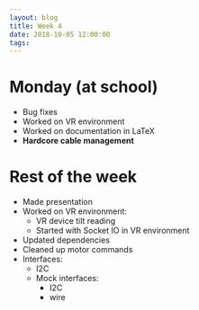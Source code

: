 ```yaml
---
layout: blog
title: Week 4
date: 2018-10-05 12:00:00
tags:
---
```

# Monday (at school)
* Bug fixes
* Worked on VR environment
* Worked on documentation in LaTeX
* **Hardcore cable management**

# Rest of the week
* Made presentation
* Worked on VR environment:
	* VR device tilt reading
	* Started with Socket IO in VR environment
* Updated dependencies
* Cleaned up motor commands
* Interfaces:
	* I2C
	- Mock interfaces:
		* I2C
		* wire
